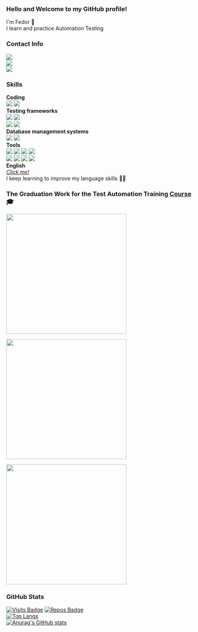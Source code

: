 ### Hello and Welcome to my GitHub profile!

I'm Fedor :adult:<br/>
I learn and practice Automation Testing


### Contact Info<br/>
<a href="mailto:parenkov.fedor@gmail.com">![](https://img.shields.io/badge/Gmail-Address-informational?style=flat&logo=gmail&logoColor=white&color=e04a3e)</a><br/>
[![](https://img.shields.io/badge/Telegram-Account-informational?style=flat&logo=telegram&logoColor=white&color=31a2db)](https://t.me/WakeUpTheo)<br/>
[![](https://img.shields.io/badge/LinkedIn-Profile%20(currently%20in%20progress)-informational?style=flat&logo=linkedin&logoColor=white&color=0D76A8)](https://www.linkedin.com/in/fedor-parenkov)<br/>
 


### Skills<br/>
**Coding**<br/>
[<img src="https://img.shields.io/badge/Code-Java-informational?style=flat&logo=java&logoColor=white&color=7cf8bc" />](https://www.java.com/) [<img src="https://img.shields.io/badge/Code-Python-informational?style=flat&logo=python&logoColor=white&color=7cf8bc" />](https://www.python.org/)<br/>
**Testing frameworks**<br/>
[<img src="https://img.shields.io/badge/Test-Selenide-informational?style=flat&logo=&logoColor=white&color=ffafbf" />](https://selenide.org/) [<img src="https://img.shields.io/badge/Test-Selenium-informational?style=flat&logo=selenium&logoColor=white&color=ffafbf" />](https://www.selenium.dev/)<br/>
[<img src="https://img.shields.io/badge/Test-JUnit5-informational?style=flat&logo=junit5&logoColor=white&color=ffafbf" />](https://junit.org/junit5/) [<img src="https://img.shields.io/badge/Test-REST%20Assured-informational?style=flat&logo=&logoColor=white&color=ffafbf" />](https://rest-assured.io/)<br/>
**Database management systems**<br/>
[<img src="https://img.shields.io/badge/Database-Microsoft%20SQL%20Server-informational?style=flat&logo=microsoftsqlserver&logoColor=white&color=e9c4f8" />](https://www.microsoft.com/en-us/sql-server/) [<img src="https://img.shields.io/badge/Database-PostgreSQL-informational?style=flat&logo=postgresql&logoColor=white&color=e9c4f8" />](https://www.postgresql.org/)<br/>
**Tools**<br/>
[<img src="https://img.shields.io/badge/Tool-Git-informational?style=flat&logo=git&logoColor=white&color=ffffaf" />](https://git-scm.com/) [<img src="https://img.shields.io/badge/Tool-Jenkins-informational?style=flat&logo=jenkins&logoColor=white&color=ffffaf" />](https://www.jenkins.io/) [<img src="https://img.shields.io/badge/Tool-Allure%20Report-informational?style=flat&logo=&logoColor=white&color=ffffaf" />](https://docs.qameta.io/allure/) [<img src="https://img.shields.io/badge/Tool-Allure%20TestOps-informational?style=flat&logo=&logoColor=white&color=ffffaf" /><br/>](https://docs.qameta.io/allure-testops/) [<img src="https://img.shields.io/badge/Tool-Postman-informational?style=flat&logo=postman&logoColor=white&color=ffffaf" />](https://www.postman.com/) [<img src="https://img.shields.io/badge/Tool-SoapUI-informational?style=flat&logo=&logoColor=white&color=ffffaf" />](https://www.soapui.org/) [<img src="https://img.shields.io/badge/Tool-JMeter-informational?style=flat&logo=&logoColor=white&color=ffffaf" />](https://jmeter.apache.org/) [<img src="https://img.shields.io/badge/Tool-Fiddler-informational?style=flat&logo=&logoColor=white&color=ffffaf" />](https://www.telerik.com/fiddler)<br/>
**English**<br/>
[*Click me!*](https://www.efset.org/cert/d2MGwU)<br/>
I keep learning to improve my language skills :man_student:


### The Graduation Work for the Test Automation Training [Course](https://qa.guru/) :mortar_board:<br/>

<a href="https://github.com/WakeUpTheo/tezis-doc"><img width="320" src="https://denvercoder1-github-readme-stats.vercel.app/api/pin/?username=WakeUpTheo&repo=tezis-doc&title_color=206BA3&icon_color=674EA7&text_color=444444&bg_color=FFFAEC&border_color=444444&show_icons=true"></a>

<a href="https://github.com/WakeUpTheo/mobile-Wiki"><img width="320" src="https://denvercoder1-github-readme-stats.vercel.app/api/pin/?username=WakeUpTheo&repo=mobile-Wiki&title_color=206BA3&icon_color=674EA7&text_color=444444&bg_color=E7FFDF&border_color=444444&show_icons=true"></a>

<a href="https://github.com/WakeUpTheo/rest-assured"><img width="320" src="https://denvercoder1-github-readme-stats.vercel.app/api/pin/?username=WakeUpTheo&repo=rest-assured&title_color=206BA3&icon_color=674EA7&text_color=444444&bg_color=E9F1F9&border_color=444444&show_icons=true"></a>

### GitHub Stats<br/>
[![Visits Badge](https://badges.pufler.dev/visits/WakeUpTheo/WakeUpTheo)](https://github.com/WakeUpTheo) [![Repos Badge](https://badges.pufler.dev/repos/WakeUpTheo)](https://github.com/WakeUpTheo?tab=repositories)<br/>
[![Top Langs](https://github-readme-stats.vercel.app/api/top-langs/?username=WakeUpTheo&layout=compact)](https://github.com/WakeUpTheo?tab=repositories)<br/>
[![Anurag's GitHub stats](https://github-readme-stats.vercel.app/api?username=WakeUpTheo&show_icons=true&theme=cobalt&title_color=cce2ff&icon_color=ffffaf)](https://github.com/WakeUpTheo)
